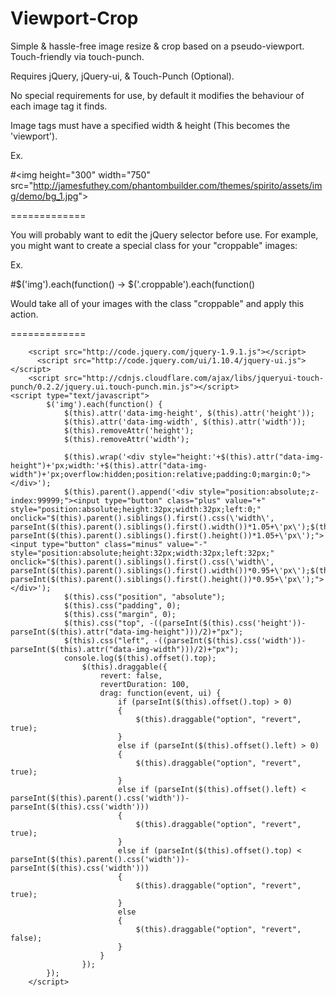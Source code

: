 Viewport-Crop
=============

Simple &amp; hassle-free image resize &amp; crop based on a pseudo-viewport. Touch-friendly via touch-punch.

Requires jQuery, jQuery-ui, & Touch-Punch (Optional).

No special requirements for use, by default it modifies the behaviour of each image tag it finds.

Image tags must have a specified width & height (This becomes the 'viewport').

Ex.

  #&lt;img height="300" width="750" src="http://jamesfuthey.com/phantombuilder.com/themes/spirito/assets/img/demo/bg_1.jpg"&gt;

=============

You will probably want to edit the jQuery selector before use. For example, you might want to create a special class for your "croppable" images:

Ex.

  #$('img').each(function() -> $('.croppable').each(function()
  
Would take all of your images with the class "croppable" and apply this action.



=============

        <script src="http://code.jquery.com/jquery-1.9.1.js"></script>
	      <script src="http://code.jquery.com/ui/1.10.4/jquery-ui.js"></script>
        <script src="http://cdnjs.cloudflare.com/ajax/libs/jqueryui-touch-punch/0.2.2/jquery.ui.touch-punch.min.js"></script>
	<script type="text/javascript">
            $('img').each(function() {
                $(this).attr('data-img-height', $(this).attr('height'));
                $(this).attr('data-img-width', $(this).attr('width'));
                $(this).removeAttr('height');
                $(this).removeAttr('width');

                $(this).wrap('<div style="height:'+$(this).attr("data-img-height")+'px;width:'+$(this).attr("data-img-width")+'px;overflow:hidden;position:relative;padding:0;margin:0;"></div>');
                $(this).parent().append('<div style="position:absolute;z-index:99999;"><input type="button" class="plus" value="+" style="position:absolute;height:32px;width:32px;left:0;" onclick="$(this).parent().siblings().first().css(\'width\', parseInt($(this).parent().siblings().first().width())*1.05+\'px\');$(this).parent().siblings().first().css(\'height\', parseInt($(this).parent().siblings().first().height())*1.05+\'px\');"> <input type="button" class="minus" value="-" style="position:absolute;height:32px;width:32px;left:32px;" onclick="$(this).parent().siblings().first().css(\'width\', parseInt($(this).parent().siblings().first().width())*0.95+\'px\');$(this).parent().siblings().first().css(\'height\', parseInt($(this).parent().siblings().first().height())*0.95+\'px\');"></div>');
                $(this).css("position", "absolute");
                $(this).css("padding", 0);
                $(this).css("margin", 0);
                $(this).css("top", -((parseInt($(this).css('height'))-parseInt($(this).attr("data-img-height")))/2)+"px");
                $(this).css("left", -((parseInt($(this).css('width'))-parseInt($(this).attr("data-img-width")))/2)+"px");
                console.log($(this).offset().top);
                    $(this).draggable({
                        revert: false,
                        revertDuration: 100,
                        drag: function(event, ui) {
                            if (parseInt($(this).offset().top) > 0)
                            {
                                $(this).draggable("option", "revert", true);
                            }
                            else if (parseInt($(this).offset().left) > 0)
                            {
                                $(this).draggable("option", "revert", true);
                            }
                            else if (parseInt($(this).offset().left) < parseInt($(this).parent().css('width'))-parseInt($(this).css('width')))
                            {
                                $(this).draggable("option", "revert", true);
                            }
                            else if (parseInt($(this).offset().top) < parseInt($(this).parent().css('width'))-parseInt($(this).css('width')))
                            {
                                $(this).draggable("option", "revert", true);
                            }
                            else
                            {
                                $(this).draggable("option", "revert", false);
                            }
                        }
                    });              
            });
        </script>
